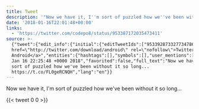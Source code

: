 ```yaml
---
title: Tweet
description: '"Now we have it, I''m sort of puzzled how we''ve been without it so long... "'
date: '2018-01-16T22:01:48+00:00'
links:
  - 'https://twitter.com/codepo8/status/953387172035473411'
source: >-
  {"tweet":{"edit_info":{"initial":{"editTweetIds":["953392873327734786"],"editableUntil":"2018-01-16T23:25:48.841Z","editsRemaining":"5","isEditEligible":true}},"retweeted":false,"source":"<a
  href=\"http://twitter.com/download/android\" rel=\"nofollow\">Twitter for
  Android</a>","entities":{"hashtags":[],"symbols":[],"user_mentions":[],"urls":[{"url":"https://t.co/FL0geRCNQH","expanded_url":"https://twitter.com/codepo8/status/953387172035473411","display_url":"twitter.com/codepo8/status…","indices":["73","96"]}]},"display_text_range":["0","96"],"favorite_count":"0","id_str":"953392873327734786","truncated":false,"retweet_count":"0","id":"953392873327734786","possibly_sensitive":false,"created_at":"Tue
  Jan 16 22:25:48 +0000 2018","favorited":false,"full_text":"Now we have it, I'm
  sort of puzzled how we've been without it so long...
  https://t.co/FL0geRCNQH","lang":"en"}}
---
```

Now we have it, I'm sort of puzzled how we've been without it so long... 
    
{{< tweet 0 0 >}}
    
